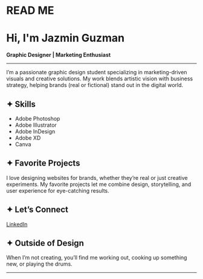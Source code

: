 # READ ME
# Hi, I'm Jazmin Guzman

**Graphic Designer | Marketing Enthusiast**

---

I’m a passionate graphic design student specializing in marketing-driven visuals and creative solutions. My work blends artistic vision with business strategy, helping brands (real or fictional) stand out in the digital world.

## ✦ Skills

- Adobe Photoshop
- Adobe Illustrator
- Adobe InDesign
- Adobe XD
- Canva

## ✦ Favorite Projects

I love designing websites for brands, whether they’re real or just creative experiments. My favorite projects let me combine design, storytelling, and user experience for eye-catching results.

## ✦ Let’s Connect

[LinkedIn](https://www.linkedin.com/in/jazmin-guzman-velazquez-a08656287)

## ✦ Outside of Design

When I’m not creating, you’ll find me working out, cooking up something new, or playing the drums.

---

<!-- Minimalist, classy, and always curious about new creative challenges. -->

